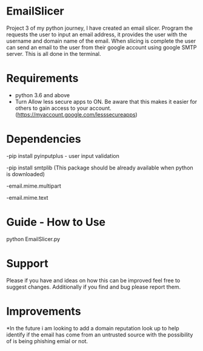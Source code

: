 # EmailSlicer
Project 3 of my python journey, I have created an email slicer. Program the requests the user to input an email address, it provides the user with the username and
domain name of the email. When slicing is complete the user can send an email to the user from their google account using google SMTP server. This is all done in the 
terminal.

# Requirements 
- python 3.6 and above
- Turn Allow less secure apps to ON. Be aware that this makes it easier for others to gain access to your account.(https://myaccount.google.com/lesssecureapps)

# Dependencies 
-pip install pyinputplus - user input validation

-pip install smtplib (This package should be already available when python is downloaded)

-email.mime.multipart 

-email.mime.text


# Guide - How to Use 
python EmailSlicer.py

# Support 
Please if you have and ideas on how this can be improved feel free to suggest changes. Additionally if you find and bug please report them. 

# Improvements
*In the future i am looking to add a domain reputation look up to help identify if the email has come from an untrusted source with the possibility of is being phishing emial or not.
